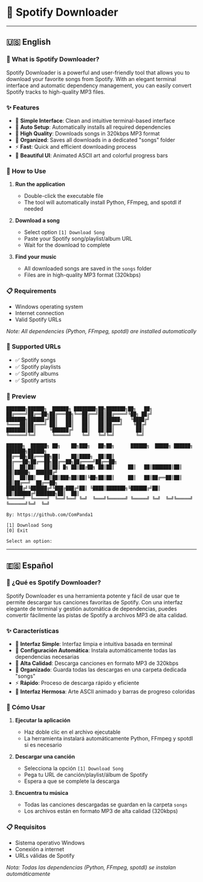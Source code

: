 # 🎵 Spotify Downloader
---

## 🇺🇸 English

### 📖 What is Spotify Downloader?

Spotify Downloader is a powerful and user-friendly tool that allows you to download your favorite songs from Spotify. With an elegant terminal interface and automatic dependency management, you can easily convert Spotify tracks to high-quality MP3 files.

### ✨ Features

- 🎯 **Simple Interface**: Clean and intuitive terminal-based interface
- 🔄 **Auto Setup**: Automatically installs all required dependencies
- 🎵 **High Quality**: Downloads songs in 320kbps MP3 format
- 📁 **Organized**: Saves all downloads in a dedicated "songs" folder
- ⚡ **Fast**: Quick and efficient downloading process
- 🎨 **Beautiful UI**: Animated ASCII art and colorful progress bars

### 🚀 How to Use

1. **Run the application**
   - Double-click the executable file
   - The tool will automatically install Python, FFmpeg, and spotdl if needed

2. **Download a song**
   - Select option `[1] Download Song`
   - Paste your Spotify song/playlist/album URL
   - Wait for the download to complete

3. **Find your music**
   - All downloaded songs are saved in the `songs` folder
   - Files are in high-quality MP3 format (320kbps)

### 📋 Requirements

- Windows operating system
- Internet connection
- Valid Spotify URLs

*Note: All dependencies (Python, FFmpeg, spotdl) are installed automatically*

### 🎯 Supported URLs

- ✅ Spotify songs
- ✅ Spotify playlists
- ✅ Spotify albums
- ✅ Spotify artists

### 📸 Preview

```
███████╗██████╗  ██████╗ ████████╗██╗███████╗██╗   ██╗
██╔════╝██╔══██╗██╔═══██╗╚══██╔══╝██║██╔════╝╚██╗ ██╔╝
███████╗██████╔╝██║   ██║   ██║   ██║█████╗   ╚████╔╝ 
╚════██║██╔═══╝ ██║   ██║   ██║   ██║██╔══╝    ╚██╔╝  
███████║██║     ╚██████╔╝   ██║   ██║██║        ██║   
╚══════╝╚═╝      ╚═════╝    ╚═╝   ╚═╝╚═╝        ╚═╝   

██████╗  ██████╗ ██╗    ██╗███╗   ██╗██╗      ██████╗  █████╗ ██████╗ ███████╗██████╗ 
██╔══██╗██╔═══██╗██║    ██║████╗  ██║██║     ██╔═══██╗██╔══██╗██╔══██╗██╔════╝██╔══██╗
██║  ██║██║   ██║██║ █╗ ██║██╔██╗ ██║██║     ██║   ██║███████║██║  ██║█████╗  ██████╔╝
██║  ██║██║   ██║██║███╗██║██║╚██╗██║██║     ██║   ██║██╔══██║██║  ██║██╔══╝  ██╔══██╗
██████╔╝╚██████╔╝╚███╔███╔╝██║ ╚████║███████╗╚██████╔╝██║  ██║██████╔╝███████╗██║  ██║
╚═════╝  ╚═════╝  ╚══╝╚══╝ ╚═╝  ╚═══╝╚══════╝ ╚═════╝ ╚═╝  ╚═╝╚═════╝ ╚══════╝╚═╝  ╚═╝

By: https://github.com/ComPanda1

[1] Download Song
[0] Exit

Select an option: 
```

---

## 🇪🇸 Español

### 📖 ¿Qué es Spotify Downloader?

Spotify Downloader es una herramienta potente y fácil de usar que te permite descargar tus canciones favoritas de Spotify. Con una interfaz elegante de terminal y gestión automática de dependencias, puedes convertir fácilmente las pistas de Spotify a archivos MP3 de alta calidad.

### ✨ Características

- 🎯 **Interfaz Simple**: Interfaz limpia e intuitiva basada en terminal
- 🔄 **Configuración Automática**: Instala automáticamente todas las dependencias necesarias
- 🎵 **Alta Calidad**: Descarga canciones en formato MP3 de 320kbps
- 📁 **Organizado**: Guarda todas las descargas en una carpeta dedicada "songs"
- ⚡ **Rápido**: Proceso de descarga rápido y eficiente
- 🎨 **Interfaz Hermosa**: Arte ASCII animado y barras de progreso coloridas

### 🚀 Cómo Usar

1. **Ejecutar la aplicación**
   - Haz doble clic en el archivo ejecutable
   - La herramienta instalará automáticamente Python, FFmpeg y spotdl si es necesario

2. **Descargar una canción**
   - Selecciona la opción `[1] Download Song`
   - Pega tu URL de canción/playlist/álbum de Spotify
   - Espera a que se complete la descarga

3. **Encuentra tu música**
   - Todas las canciones descargadas se guardan en la carpeta `songs`
   - Los archivos están en formato MP3 de alta calidad (320kbps)

### 📋 Requisitos

- Sistema operativo Windows
- Conexión a internet
- URLs válidas de Spotify

*Nota: Todas las dependencias (Python, FFmpeg, spotdl) se instalan automáticamente*

